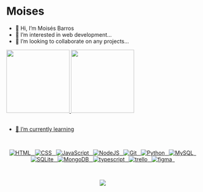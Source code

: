 # Moises
- 👋 Hi, I’m Moisés Barros
- 👀 I’m interested in web development...
- 💞️ I’m looking to collaborate on any projects...
 
 
<div>
  <a href="https://github.com/Moises21Barros">
    <img height="165em"
      src="https://github-readme-stats.vercel.app/api?username=Moises21Barros&show_icons=true&theme=dracula&include_all_commits=true&count_private=true" />
    <img height="165em"
      src="https://github-readme-stats.vercel.app/api/top-langs/?username=Moises21Barros&layout=compact&langs_count=7&theme=dracula" />
</div>
 

<br/>



- 🌱 I’m currently learning 

 <br/>
 
 <div align="center">
  
 ![HTML](https://img.shields.io/badge/HTML5-E34F26?style=for-the-badge&logo=html5&logoColor=ffffff)&ensp;
 ![CSS](https://img.shields.io/badge/CSS-1572B6?style=for-the-badge&logo=css3&logoColor=white)&ensp;
 ![JavaScript](https://img.shields.io/badge/JavaScript-F7DF1E?style=for-the-badge&logo=javascript&logoColor=black)&ensp;
 ![NodeJS](https://img.shields.io/badge/node.js-49a249?style=for-the-badge&logo=node.js&logoColor=white)&ensp;
 ![Git](https://img.shields.io/badge/GIT-b54e00?style=for-the-badge&logo=git&logoColor=white)&ensp;
 ![Python](https://img.shields.io/badge/Python-14354C?style=for-the-badge&logo=python&logoColor=white)&ensp;
 ![MySQL](https://img.shields.io/badge/MySQL-15406b?style=for-the-badge&logo=mysql&logoColor=white)&ensp;
 ![SQLite](https://img.shields.io/badge/SQLite-07405E?style=for-the-badge&logo=sqlite&logoColor=white)&ensp;
 ![MongoDB](https://img.shields.io/badge/MongoDB-4EA94B?style=for-the-badge&logo=mongodb&logoColor=white)&ensp;
 ![typescript](https://img.shields.io/badge/TypeScript-007ACC?style=for-the-badge&logo=typescript&logoColor=white)&ensp;
 ![trello](https://img.shields.io/badge/Trello-0052CC?style=for-the-badge&logo=trello&logoColor=white)&ensp;
 ![figma](https://img.shields.io/badge/Figma-F24E1E?style=for-the-badge&logo=figma&logoColor=white)&ensp;
  
 </div>
 
 <br/>

<p align="center">
  <img src="https://capsule-render.vercel.app/api?type=waving&color=gradient&height=65&section=footer"/>
</p>
  
<!---
Moises21Barros/Moises21Barros is a ✨ special ✨ repository because its `README.md` (this file) appears on your GitHub profile.
You can click the Preview link to take a look at your changes.
--->

